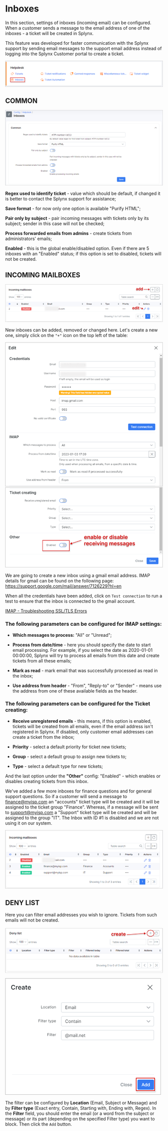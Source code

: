 Inboxes
=============


In this section, settings of inboxes (incoming email) can be configured. When a customer  sends a message to the email address of one of the inboxes - a ticket will be created in Splynx.

This feature was developed for faster communication with the Splynx support by sending email messages to the support email address instead of logging into the Splynx Customer portal to create a ticket.

![icon](icon.png)

## COMMON

![Common](common.png)

**Regex used to identify ticket** - value which should be default, if changed it is better to contact the Splynx support for assistance;

**Save format** - for now only one option is available "Purify HTML";

**Pair only by subject** - pair incoming messages with tickets only by its subject; sender in this case will not be checked;

**Process forwarded emails from admins** - create tickets from administrators' emails;

**Enabled** - this is the global enable/disabled option. Even if there are 5 inboxes with an "Enabled" status; if this option is set to disabled, tickets will not be created.

## INCOMING MAILBOXES

![Inboxes](mailboxes.png)

New inboxes can be added, removed or changed here.
Let's create a new one, simply click on the `"+"` icon on the top left of the table:

![add inbox](add_inbox.png)
![add inbox](add_inbox2.png)

We are going to create a new inbox using a gmail email address. IMAP details for gmail can be found on the following page:
 https://support.google.com/mail/answer/7126229?hl=en

When all the credentials have been added, click on `Test connection` to run a test to ensure that the inbox is connected to the gmail account.

[IMAP - Troubleshooting SSL/TLS Errors](configuration/support/inboxes/imap_troubleshooting/imap_troubleshooting.md)

### The following parameters can be configured for IMAP settings:

  * **Which messages to process:** "All" or "Unread";

  * **Process from date/time** - here you should specify the date to start email processing. For example, if you select the date as 2020-01-01 00:00:00, Splynx will try to process all emails from this date and create tickets from all these emails;

  * **Mark as read** - mark email that was successfully processed as read in the inbox;

  * **Use address from header** - "From", "Reply-to" or "Sender" - means use the address from one of these available fields as the header.

### The following parameters can be configured for the Ticket creating:

  * **Receive unregistered emails** - this means, if this option is enabled, tickets will be created from all emails, even if the email address isn't registered in Splynx. If disabled, only customer email addresses can create a ticket from the inbox;

  * **Priority** - select a default priority for ticket new tickets;

  * **Group** - select a default group to assign new tickets to;

  * **Type** - select a default type for new tickets;

And the last option under the **"Other"** config: "Enabled" - which enables or disables  creating tickets from this inbox.

We've added a few more inboxes for finance questions and for general support questions.
So if a customer will send a message to finance@myisp.com an "accounts" ticket type will be created and it will be assigned to the ticket group "Finance". Whereas, if a message will be sent to support@myisp.com a "Support" ticket type will be created and will be assigned to the group "IT". The Inbox with ID #1 is disabled and we are not using it on our system.

![few inboxes](few_inboxes.png)


## DENY LIST

Here you can filter email addresses you wish to ignore. Tickets from such emails will not be created.

![deny list](deny_list.png)

![deny list](deny_list2.png)

The filter can be configured by **Location** (Email, Subject or Message) and by **Filter type** (Exact entry, Contain, Starting with, Ending with, Regex). In the **Filter** field, you should enter the email (or a word from the subject or message) or its part (depending on the specified Filter type) you want to block. Then click the `Add` button.



